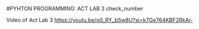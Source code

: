 #PYHTON PROGRAMMING: ACT LAB 3
check_number

Video of Act Lab 3
https://youtu.be/o0_RY_b5w8U?si=k7Ge764KBF2RkAi-

